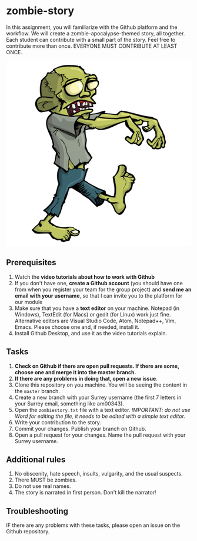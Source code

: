 # zombie-story

In this assignment, you will familiarize with the Github platform and the workflow. We will create a zombie-apocalypse-themed story, all together. Each student can contribute with a small part of the story. Feel free to contribute more than once. EVERYONE MUST CONTRIBUTE AT LEAST ONCE.

<img src='zombie.jpg'>

## Prerequisites

1. Watch the **video tutorials about how to work with Github**
2. If you don't have one, **create a Github account** (you should have one from when you register your team for the group project) and **send me an email with your username**, so that I can invite you to the platform for our module
3. Make sure that you have a **text editor** on your machine. Notepad (in Windows), TextEdit (for Macs) or gedit (for Linux) work just fine. Alternative editors are Visual Studio Code, Atom, Notepad++, Vim, Emacs. Please choose one and, if needed, install it.
4. Install Github Desktop, and use it as the video tutorials explain.

## Tasks

1. **Check on Github if there are open pull requests. If there are some, choose one and merge it into the master branch.** 
2. **If there are any problems in doing that, open a new issue**. 
3. Clone this repository on you machine. You will be seeing the content in the ```master``` branch.
4. Create a new branch with your Surrey username (the first 7 letters in your Surrey email, something like am00343).
5. Open the ```zombiestory.txt``` file with a text editor. *IMPORTANT: do not use Word for editing the file, it needs to be edited with a simple text editor.*
6. Write your contribution to the story.
7. Commit your changes. Publish your branch on Github. 
8. Open a pull request for your changes. Name the pull request with your Surrey username. 

## Additional rules

1. No obscenity, hate speech, insults, vulgarity, and the usual suspects.
2. There MUST be zombies.
3. Do not use real names.
4. The story is narrated in first person. Don't kill the narrator!

## Troubleshooting

IF there are any problems with these tasks, please open an issue on the Github repository. 